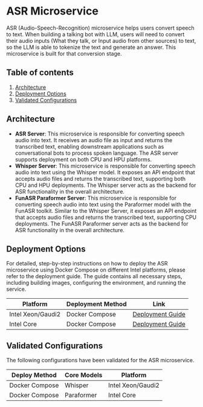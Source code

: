 # ASR Microservice

ASR (Audio-Speech-Recognition) microservice helps users convert speech to text. When building a talking bot with LLM, users will need to convert their audio inputs (What they talk, or Input audio from other sources) to text, so the LLM is able to tokenize the text and generate an answer. This microservice is built for that conversion stage.

## Table of contents

1. [Architecture](#architecture)
2. [Deployment Options](#deployment-options)
3. [Validated Configurations](#validated-configurations)

## Architecture

- **ASR Server**: This microservice is responsible for converting speech audio into text. It receives an audio file as input and returns the transcribed text, enabling downstream applications such as conversational bots to process spoken language. The ASR server supports deployment on both CPU and HPU platforms.
- **Whisper Server**: This microservice is responsible for converting speech audio into text using the Whisper model. It exposes an API endpoint that accepts audio files and returns the transcribed text, supporting both CPU and HPU deployments. The Whisper server acts as the backend for ASR functionality in the overall architecture.
- **FunASR Paraformer Server**: This microservice is responsible for converting speech audio into text using the Paraformer model with the FunASR toolkit. Similar to the Whisper Server, it exposes an API endpoint that accepts audio files and returns the transcribed text, supporting CPU deployments. The FunASR Paraformer server acts as the backend for ASR functionality in the overall architecture.

## Deployment Options

For detailed, step-by-step instructions on how to deploy the ASR microservice using Docker Compose on different Intel platforms, please refer to the deployment guide. The guide contains all necessary steps, including building images, configuring the environment, and running the service.

| Platform          | Deployment Method | Link                                                       |
| ----------------- | ----------------- | ---------------------------------------------------------- |
| Intel Xeon/Gaudi2 | Docker Compose    | [Deployment Guide](./README_whisper.md) |
| Intel Core        | Docker Compose    | [Deployment Guide](./README_paraformer.md) |

## Validated Configurations

The following configurations have been validated for the ASR microservice.

| **Deploy Method** | **Core Models** | **Platform**      |
| ----------------- | --------------- | ----------------- |
| Docker Compose    | Whisper         | Intel Xeon/Gaudi2 |
| Docker Compose    | Paraformer      | Intel Core        |
